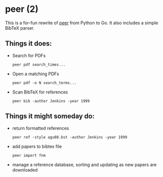 # peer (2)

This is a for-fun rewrite of [peer](https://github.com/njwilson23/peer) from
Python to Go. It also includes a simple BibTeX parser.

## Things it does:

- Search for PDFs

    `peer pdf search_times...`

- Open a matching PDFs

    `peer pdf -o N search_terms...`

- Scan BibTeX for references

    `peer bib -author Jenkins -year 1999`

## Things it might someday do:

- return formatted references

    `peer ref -style agu08.bst -author Jenkins -year 1999`

- add papers to bibtex file

	`peer import fnm`

- manage a reference database, sorting and updating as new papers are downloaded

